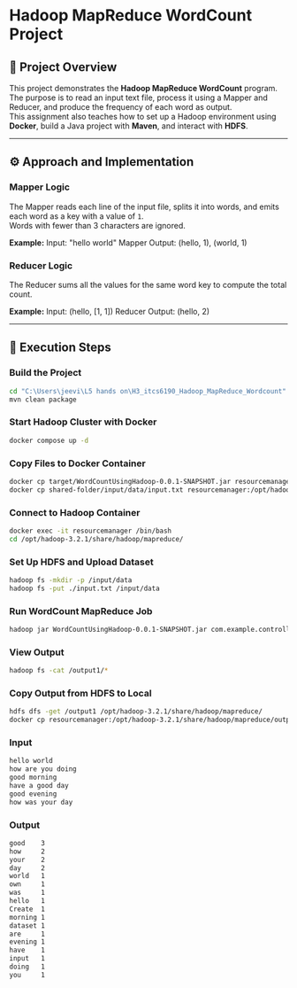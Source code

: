# Hadoop MapReduce WordCount Project

## 📌 Project Overview
This project demonstrates the **Hadoop MapReduce WordCount** program.  
The purpose is to read an input text file, process it using a Mapper and Reducer, and produce the frequency of each word as output.  
This assignment also teaches how to set up a Hadoop environment using **Docker**, build a Java project with **Maven**, and interact with **HDFS**.

---

## ⚙️ Approach and Implementation

### Mapper Logic
The Mapper reads each line of the input file, splits it into words, and emits each word as a key with a value of `1`.  
Words with fewer than 3 characters are ignored.  

**Example:**
Input: "hello world"
Mapper Output: (hello, 1), (world, 1)

### Reducer Logic
The Reducer sums all the values for the same word key to compute the total count.  

**Example:**
Input: (hello, [1, 1])
Reducer Output: (hello, 2)


---

## 🚀 Execution Steps

### Build the Project
```bash
cd "C:\Users\jeevi\L5 hands on\H3_itcs6190_Hadoop_MapReduce_Wordcount"
mvn clean package
```

### Start Hadoop Cluster with Docker
```bash
docker compose up -d
```

### Copy Files to Docker Container
```bash
docker cp target/WordCountUsingHadoop-0.0.1-SNAPSHOT.jar resourcemanager:/opt/hadoop-3.2.1/share/hadoop/mapreduce/
docker cp shared-folder/input/data/input.txt resourcemanager:/opt/hadoop-3.2.1/share/hadoop/mapreduce/

```

### Connect to Hadoop Container
```bash
docker exec -it resourcemanager /bin/bash
cd /opt/hadoop-3.2.1/share/hadoop/mapreduce/

```

### Set Up HDFS and Upload Dataset
```bash
hadoop fs -mkdir -p /input/data
hadoop fs -put ./input.txt /input/data
```

### Run WordCount MapReduce Job
```bash
hadoop jar WordCountUsingHadoop-0.0.1-SNAPSHOT.jar com.example.controller.Controller /input/data/input.txt /output1
```

### View Output
```bash
hadoop fs -cat /output1/*
```
### Copy Output from HDFS to Local
```bash
hdfs dfs -get /output1 /opt/hadoop-3.2.1/share/hadoop/mapreduce/
docker cp resourcemanager:/opt/hadoop-3.2.1/share/hadoop/mapreduce/output1/ shared-folder/output/
```

### Input
```bash
hello world
how are you doing
good morning
have a good day
good evening
how was your day
```
### Output
```bash
good    3
how     2
your    2
day     2
world   1
own     1
was     1
hello   1
Create  1
morning 1
dataset 1
are     1
evening 1
have    1
input   1
doing   1
you     1

